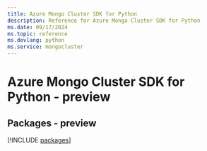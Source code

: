 ```yaml
---
title: Azure Mongo Cluster SDK for Python
description: Reference for Azure Mongo Cluster SDK for Python
ms.date: 09/17/2024
ms.topic: reference
ms.devlang: python
ms.service: mongocluster
---
```

# Azure Mongo Cluster SDK for Python - preview
## Packages - preview
[!INCLUDE [packages](mongo-cluster-index.md)]